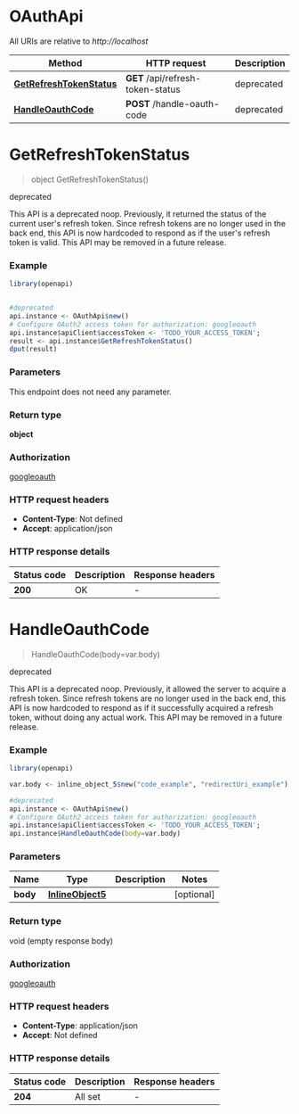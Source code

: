 # OAuthApi

All URIs are relative to *http://localhost*

Method | HTTP request | Description
------------- | ------------- | -------------
[**GetRefreshTokenStatus**](OAuthApi.md#GetRefreshTokenStatus) | **GET** /api/refresh-token-status | deprecated
[**HandleOauthCode**](OAuthApi.md#HandleOauthCode) | **POST** /handle-oauth-code | deprecated


# **GetRefreshTokenStatus**
> object GetRefreshTokenStatus()

deprecated

This API is a deprecated noop. Previously, it returned the status of the current user's refresh token. Since refresh tokens are no longer used in the back end, this API is now hardcoded to respond as if the user's refresh token is valid. This API may be removed in a future release. 

### Example
```R
library(openapi)


#deprecated
api.instance <- OAuthApi$new()
# Configure OAuth2 access token for authorization: googleoauth
api.instance$apiClient$accessToken <- 'TODO_YOUR_ACCESS_TOKEN';
result <- api.instance$GetRefreshTokenStatus()
dput(result)
```

### Parameters
This endpoint does not need any parameter.

### Return type

**object**

### Authorization

[googleoauth](../README.md#googleoauth)

### HTTP request headers

 - **Content-Type**: Not defined
 - **Accept**: application/json

### HTTP response details
| Status code | Description | Response headers |
|-------------|-------------|------------------|
| **200** | OK |  -  |

# **HandleOauthCode**
> HandleOauthCode(body=var.body)

deprecated

This API is a deprecated noop. Previously, it allowed the server to acquire a refresh token. Since refresh tokens are no longer used in the back end, this API is now hardcoded to respond as if it successfully acquired a refresh token, without doing any actual work. This API may be removed in a future release. 

### Example
```R
library(openapi)

var.body <- inline_object_5$new("code_example", "redirectUri_example") # InlineObject5 | 

#deprecated
api.instance <- OAuthApi$new()
# Configure OAuth2 access token for authorization: googleoauth
api.instance$apiClient$accessToken <- 'TODO_YOUR_ACCESS_TOKEN';
api.instance$HandleOauthCode(body=var.body)
```

### Parameters

Name | Type | Description  | Notes
------------- | ------------- | ------------- | -------------
 **body** | [**InlineObject5**](InlineObject5.md)|  | [optional] 

### Return type

void (empty response body)

### Authorization

[googleoauth](../README.md#googleoauth)

### HTTP request headers

 - **Content-Type**: application/json
 - **Accept**: Not defined

### HTTP response details
| Status code | Description | Response headers |
|-------------|-------------|------------------|
| **204** | All set |  -  |

